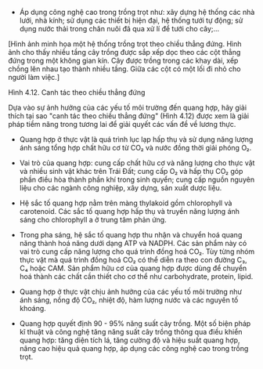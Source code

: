 - Áp dụng công nghệ cao trong trồng trọt như: xây dựng hệ thống các nhà lưới, nhà kính; sử dụng các thiết bị hiện đại, hệ thống tưới tự động; sử dụng nước thải trong chăn nuôi đã qua xử lí để tưới cho cây;...

[Hình ảnh minh họa một hệ thống trồng trọt theo chiều thẳng đứng. Hình ảnh cho thấy nhiều tầng cây trồng được sắp xếp dọc theo các cột thẳng đứng trong một không gian kín. Cây được trồng trong các khay dài, xếp chồng lên nhau tạo thành nhiều tầng. Giữa các cột có một lối đi nhỏ cho người làm việc.]

Hình 4.12. Canh tác theo chiều thẳng đứng

Dựa vào sự ảnh hưởng của các yếu tố môi trường đến quang hợp, hãy giải thích tại sao "canh tác theo chiều thẳng đứng" (Hình 4.12) được xem là giải pháp tiềm năng trong tương lai để giải quyết các vấn đề về lương thực.

- Quang hợp ở thực vật là quá trình lục lạp hấp thụ và sử dụng năng lượng ánh sáng tổng hợp chất hữu cơ từ CO₂ và nước đồng thời giải phóng O₂.

- Vai trò của quang hợp: cung cấp chất hữu cơ và năng lượng cho thực vật và nhiều sinh vật khác trên Trái Đất; cung cấp O₂ và hấp thụ CO₂ góp phần điều hòa thành phần khí trong sinh quyển; cung cấp nguồn nguyên liệu cho các ngành công nghiệp, xây dựng, sản xuất dược liệu.

- Hệ sắc tố quang hợp nằm trên màng thylakoid gồm chlorophyll và carotenoid. Các sắc tố quang hợp hấp thụ và truyền năng lượng ánh sáng cho chlorophyll a ở trung tâm phản ứng.

- Trong pha sáng, hệ sắc tố quang hợp thu nhận và chuyển hoá quang năng thành hoá năng dưới dạng ATP và NADPH. Các sản phẩm này có vai trò cung cấp năng lượng cho quá trình đồng hoá CO₂. Tùy từng nhóm thực vật mà quá trình đồng hoá CO₂ có thể diễn ra theo con đường C₃, C₄ hoặc CAM. Sản phẩm hữu cơ của quang hợp được dùng để chuyển hoá thành các chất cần thiết cho cơ thể như carbohydrate, protein, lipid.

- Quang hợp ở thực vật chịu ảnh hưởng của các yếu tố môi trường như ánh sáng, nồng độ CO₂, nhiệt độ, hàm lượng nước và các nguyên tố khoáng.

- Quang hợp quyết định 90 - 95% năng suất cây trồng. Một số biện pháp kĩ thuật và công nghệ tăng năng suất cây trồng thông qua điều khiển quang hợp: tăng diện tích lá, tăng cường độ và hiệu suất quang hợp, nâng cao hiệu quả quang hợp, áp dụng các công nghệ cao trong trồng trọt.